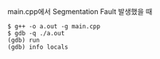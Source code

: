 main.cpp에서 Segmentation Fault 발생했을 때
```
$ g++ -o a.out -g main.cpp
$ gdb -q ./a.out
(gdb) run
(gdb) info locals
```
